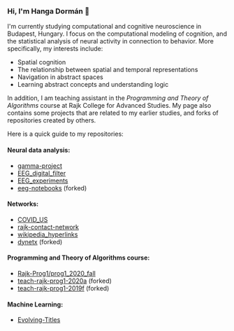 ### Hi, I'm Hanga Dormán 👋

I'm currently studying computational and cognitive neuroscience in Budapest, Hungary. I focus on the computational modeling of cognition, and the statistical analysis of neural activity in connection to behavior. More specifically, my interests include:
* Spatial cognition
* The relationship between spatial and temporal representations
* Navigation in abstract spaces
* Learning abstract concepts and understanding logic

In addition, I am teaching assistant in the *Programming and Theory of Algorithms* course at Rajk College for Advanced Studies. My page also contains some projects that are related to my earlier studies, and forks of repositories created by others.

Here is a quick guide to my repositories:

#### Neural data analysis:
* [gamma-project](https://github.com/dormanh/gamma-project)
* [EEG_digital_filter](https://github.com/dormanh/EEG_digital_filter)
* [EEG_experiments](https://github.com/dormanh/EEG_experiments)
* [eeg-notebooks](https://github.com/dormanh/eeg-notebooks) (forked)

#### Networks:
* [COVID_US](https://github.com/dormanh/COVID_US)
* [rajk-contact-network](https://github.com/dormanh/rajk-contact-network)
* [wikipedia_hyperlinks](https://github.com/dormanh/wikipedia_hyperlinks)
* [dynetx](https://github.com/dormanh/dynetx) (forked)

#### Programming and Theory of Algorithms course:
* [Rajk-Prog1/prog1_2020_fall](https://github.com/Rajk-Prog1/prog1_2020_fall)
* [teach-rajk-prog1-2020a](https://github.com/dormanh/teach-rajk-prog1-2020a) (forked)
* [teach-rajk-prog1-2019f](https://github.com/dormanh/teach-rajk-prog1-2019f) (forked)

#### Machine Learning:
* [Evolving-Titles](https://github.com/dormanh/Evolving-Titles)
